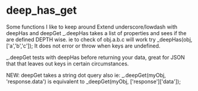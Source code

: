 # deep_has_get
Some functions I like to keep around
Extend underscore/lowdash with deepHas and deepGet
_.deepHas takes a list of properties and sees if the are defined DEPTH wise. ie to check of obj.a.b.c will work try _deepHas(obj, ['a','b','c']);
It does not error or throw when keys are undefined.

_.deepGet tests with deepHas before returning your data, great for JSON that that leaves out keys in certain circumstances.

NEW: deepGet takes a string dot query also ie:   _.deepGet(myObj, 'response.data') is equivalent to _deepGet(myObj, ['response']['data']);
